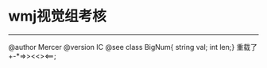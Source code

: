 # wmj视觉组考核
------
@author Mercer
@version IC
@see class BigNum{
     string val;
     int len;}
     重载了+\-\*\=\>>\<<\>\<\==;

